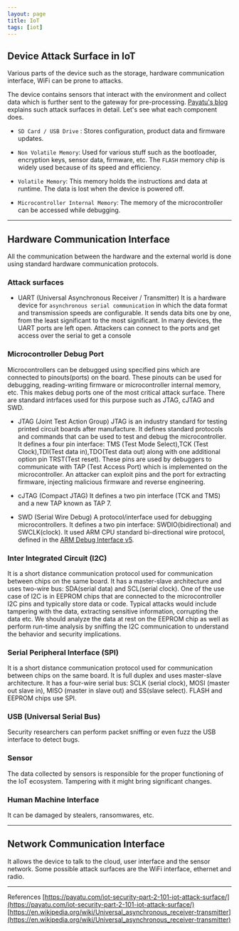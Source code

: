 ```yaml
---
layout: page
title: IoT
tags: [iot]
---
```


## Device Attack Surface in IoT
Various parts of the device such as the storage, hardware communication interface, WiFi can be prone to attacks.

The device contains sensors that interact with the environment and collect data which is further sent to the gateway for pre-processing. [Payatu's blog](https://payatu.com/iot-security-part-2-101-iot-attack-surface/)  explains such attack surfaces in detail. Let's see what each component does.

- `SD Card / USB Drive` : Stores configuration, product data and firmware updates.

- `Non Volatile Memory`: Used for various stuff such as the bootloader, encryption keys, sensor data, firmware, etc. The `FLASH` memory chip is widely used because of its speed and efficiency.

- `Volatile Memory`: This memory holds the instructions and data at runtime. The data is lost when the device is powered off. 

- `Microcontroller Internal Memory`: The memory of the microcontroller can be accessed while debugging. 

----------------------------------------------------------------------------
## Hardware Communication Interface
All the communication between the hardware and the external world is done using standard hardware communication protocols. 



### Attack surfaces
- UART (Universal Asynchronous Receiver / Transmitter)
It is a hardware device for `asynchronous serial communication` in which the data format and transmission speeds are configurable. It sends data bits one by one, from the least significant to the most significant. In many devices, the UART ports are left open. Attackers can connect to the ports and get access over the serial to get a console


### Microcontroller Debug Port
Microcontrollers can be debugged using specified pins which are connected to pinouts(ports) on the board. These pinouts can be used for debugging, reading-writing firmware or microcontroller internal memory, etc. This makes debug ports one of the most critical attack surface. There are standard intrfaces used for this purpose such as JTAG, cJTAG and SWD.

* JTAG (Joint Test Action Group)
JTAG is an industry standard for testing printed circuit boards after manufacture. It defines standard protocols and commands that can be used to test and debug the microcontroller. It defines a four pin interface: TMS (Test Mode Select),TCK (Test Clock),TDI(Test data in),TDO(Test data out) along with one additional option pin TRST(Test reset). These pins are used by debuggers to communicate with TAP (Test Access Port) which is implemented on the microcontroller. An attacker can exploit pins and the port for extracting firmware, injecting malicious firmware and reverse engineering.

* cJTAG (Compact JTAG)
It defines a two pin interface (TCK and TMS) and a new TAP known as TAP 7.

* SWD (Serial Wire Debug)
A protocol/interface used for debugging microcontrollers. It defines a two pin interface: SWDIO(bidirectional) and SWCLK(clock). It used ARM CPU standard bi-directional wire protocol, defined in the [ARM Debug Interface v5](https://developer.arm.com/documentation/ihi0031/a/The-Serial-Wire-Debug-Port--SW-DP-/Introduction-to-the-ARM-Serial-Wire-Debug--SWD--protocol).


### Inter Integrated Circuit (I2C)
It is a short distance communication protocol used for communication between chips on the same board. It has a master-slave architecture and uses two-wire bus: SDA(serial data) and SCL(serial clock). One of the use case of I2C is in EEPROM chips that are connected to the microcontroller I2C pins and typically store data or code. Typical attacks would include tampering with the data, extracting sensitive information, corrupting the data etc. We should analyze the data at rest on the EEPROM chip as well as perform run-time analysis by sniffing the I2C communication to understand the behavior and security implications.

### Serial Peripheral Interface (SPI)
It is a short distance communication protocol used for communication between chips on the same board. It is full duplex and uses master-slave architecture. It has a four-wire serial bus: SCLK (serial clock), MOSI (master out slave in), MISO (master in slave out) and SS(slave select). FLASH and EEPROM chips use SPI.

### USB (Universal Serial Bus)
Security researchers can perform packet sniffing or even fuzz the USB interface to detect bugs.

### Sensor
The data collected by sensors is responsible for the proper functioning of the IoT ecosystem. Tampering with it might bring significant changes.

### Human Machine Interface
It can be damaged by stealers, ransomwares, etc.

--------------------------------------------------------------------------

## Network Communication Interface
It allows the device to talk to the cloud, user interface and the sensor network. Some possible attack surfaces are the WiFi interface, ethernet and radio.

--------------------------------------------------------------------------

References
[https://payatu.com/iot-security-part-2-101-iot-attack-surface/](https://payatu.com/iot-security-part-2-101-iot-attack-surface/)
[https://en.wikipedia.org/wiki/Universal_asynchronous_receiver-transmitter](https://en.wikipedia.org/wiki/Universal_asynchronous_receiver-transmitter)